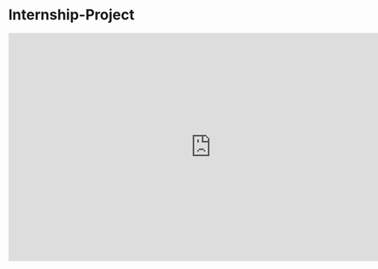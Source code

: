 # Internship-Project

<iframe style="border: 1px solid rgba(0, 0, 0, 0.1);" width="800" height="450" src="https://embed.figma.com/proto/PmSzlWZ6uS0Tl9xz5pv3Lr/Internship?page-id=0%3A1&node-id=48-30&p=f&viewport=48%2C216%2C0.19&scaling=contain&content-scaling=fixed&embed-host=share" allowfullscreen></iframe>
